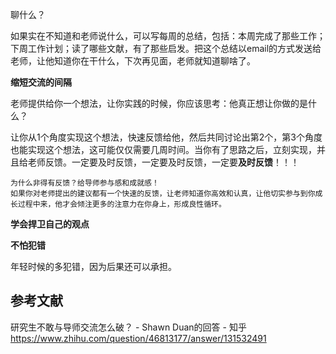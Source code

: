 聊什么？

如果实在不知道和老师说什么，可以写每周的总结，包括：本周完成了那些工作；下周工作计划；读了哪些文献，有了那些启发。把这个总结以email的方式发送给老师，让他知道你在干什么，下次再见面，老师就知道聊啥了。

**缩短交流的间隔**

老师提供给你一个想法，让你实践的时候，你应该思考：他真正想让你做的是什么？

让你从1个角度实现这个想法，快速反馈给他，然后共同讨论出第2个，第3个角度也能实现这个想法，这可能仅仅需要几周时间。当你有了思路之后，立刻实现，并且给老师反馈。一定要及时反馈，一定要及时反馈，一定要**及时反馈**！！！

```ad-note
为什么非得有反馈？给导师参与感和成就感！
如果你对老师提出的建议都有一个快速的反馈，让老师知道你高效和认真，让他切实参与到你成长过程中来，他才会倾注更多的注意力在你身上，形成良性循环。
```

**学会捍卫自己的观点**

**不怕犯错**

年轻时候的多犯错，因为后果还可以承担。



## 参考文献

研究生不敢与导师交流怎么破？ - Shawn Duan的回答 - 知乎 https://www.zhihu.com/question/46813177/answer/131532491